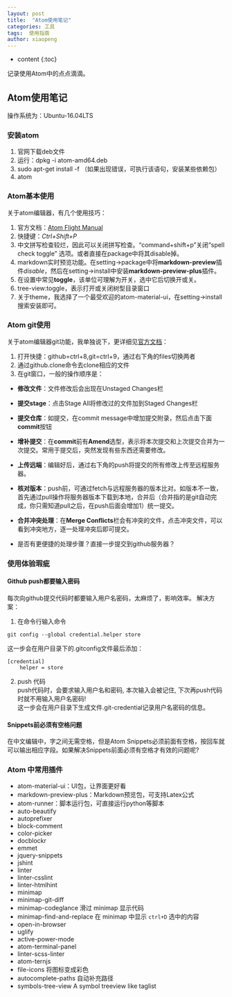 ```yaml
---
layout: post
title:  "Atom使用笔记"
categories: 工具
tags:  使用指南
author: xiaopeng
---
```


* content
{:toc}

记录使用Atom中的点点滴滴。




## Atom使用笔记

操作系统为：Ubuntu-16.04LTS

### 安装atom
1. 官网下载deb文件
2. 运行：dpkg -i atom-amd64.deb
3. sudo apt-get install -f （如果出现错误，可执行该语句，安装某些依赖包）
4. atom   

### Atom基本使用
关于atom编辑器，有几个使用技巧：
1. 官方文档：[Atom Flight Manual](https://flight-manual.atom.io/)
2. 快捷键：*Ctrl+Shift+P*
3. 中文拼写检查较烂，因此可以关闭拼写检查。“command+shift+p”关闭“spell check toggle” 选项。或者直接在package中将其disable掉。
4. markdown实时预览功能。在setting->package中将**markdown-preview**插件*disable*，然后在setting->install中安装**markdown-preview-plus**插件。
5. 在设置中常见**toggle**，该单位可理解为开关，选中它后切换开或关。
6. tree-view:toggle，表示打开或关闭树型目录窗口
7. 关于theme，我选择了一个最受欢迎的atom-material-ui，在setting->install搜索安装即可。

### Atom git使用
关于atom编辑器git功能，我单独说下，更详细见[官方文档](https://flight-manual.atom.io/using-atom/sections/github-package/)：
1. 打开快捷：github=ctrl+8,git=ctrl+9，通过右下角的files切换两者
2. 通过github.clone命令去clone相应的文件
3. 在git窗口，一般的操作顺序是：
  - **修改文件**：文件修改后会出现在Unstaged Changes栏
  - **提交stage**：点击Stage All将修改过的文件加到Staged Changes栏
  - **提交仓库**：如提交，在commit message中增加提交附录，然后点击下面**commit**按钮
  - **增补提交**：在**commit**前有**Amend**选型，表示将本次提交和上次提交合并为一次提交。常用于提交后，突然发现有些东西还需要修改。
  - **上传远端**：编辑好后，通过右下角的push将提交的所有修改上传至远程服务器。
  - **核对版本**：push前，可通过fetch与远程服务器的版本比对。如版本不一致，首先通过pull操作将服务器版本下载到本地，合并后（合并指的是git自动完成，你只需知道pull之后，在push后面会增加1）统一提交。
  - **合并冲突处理**：在**Merge Conflicts**栏会有冲突的文件，点击冲突文件，可以看到冲突地方，逐一处理冲突后即可提交。

  - 是否有更便捷的处理步骤？直接一步提交到github服务器？

### 使用体验瑕疵
#### Github push都要输入密码
每次向github提交代码时都要输入用户名密码，太麻烦了，影响效率。  解决方案：  
1. 在命令行输入命令
```
git config --global credential.helper store
```
这一步会在用户目录下的.gitconfig文件最后添加：
```
[credential]
    helper = store
```
2. push 代码  
push代码时，会要求输入用户名和密码, 本次输入会被记住, 下次再push代码时就不用输入用户名密码!  
这一步会在用户目录下生成文件.git-credential记录用户名密码的信息。


#### Snippets前必须有空格问题
在中文编辑中，字之间无需空格，但是Atom Snippets必须前面有空格，按回车就可以输出相应字段。如果解决Snippets前面必须有空格才有效的问题呢?

### Atom 中常用插件

- atom-material-ui：UI包，让界面更好看
- markdown-preview-plus：Markdown预览包，可支持Latex公式
- atom-runner：脚本运行包，可直接运行python等脚本
- auto-beautify
- autoprefixer
- block-comment
- color-picker
- docblockr
- emmet
- jquery-snippets
- jshint
- linter
- linter-csslint
- linter-htmlhint
- minimap
- minimap-git-diff
- minimap-codeglance 滑过 minimap 显示代码
- minimap-find-and-replace 在 minimap 中显示 `ctrl+D` 选中的内容
- open-in-browser
- uglify
- active-power-mode
- atom-terminal-panel
- linter-scss-linter
- atom-ternjs
- file-icons 将图标变成彩色
- autocomplete-paths 自动补充路径
- symbols-tree-view A symbol treeview like taglist
